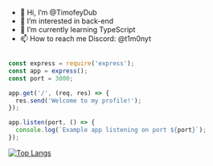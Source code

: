 - 👋 Hi, I’m @TimofeyDub
- 👀 I’m interested in back-end
- 🌱 I’m currently learning TypeScript
- 📫 How to reach me Discord: @t1m0nyt

```js

const express = require('express');
const app = express();
const port = 3000;

app.get('/', (req, res) => {
  res.send('Welcome to my profile!');
});

app.listen(port, () => {
  console.log(`Example app listening on port ${port}`);
});

```
[![Top Langs](https://github-readme-stats.vercel.app/api/top-langs/?username=anuraghazra&layout=donut)](https://github.com/anuraghazra/github-readme-stats)
